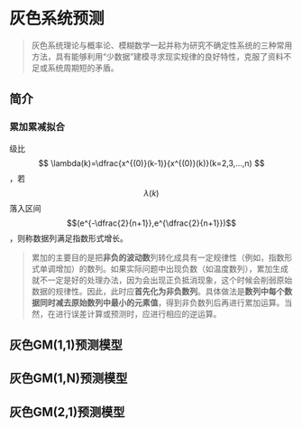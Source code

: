 # 灰色系统预测

> 灰色系统理论与概率论、模糊数学一起并称为研究不确定性系统的三种常用方法，具有能够利用“少数据”建模寻求现实规律的良好特性，克服了资料不足或系统周期短的矛盾。

## 简介

### 累加累减拟合

级比$$ \lambda(k)=\dfrac{x^{(0)}(k-1)}{x^{(0)}(k)}(k=2,3,...,n) $$，若$$ \lambda(k)$$落入区间$$(e^{-\dfrac{2}{n+1}},e^{\dfrac{2}{n+1}})$$，则称数据列满足指数形式增长。

> 累加的主要目的是把**非负的波动数**列转化成具有一定规律性（例如，指数形式单调增加）的数列。如果实际问题中出现负数（如温度数列），累加生成就不一定是好的处理办法，因为会出现正负抵消现象，这个时候会削弱原始数据的规律性。因此，此时应**首先化为非负数列**。具体做法是**数列中每个数据同时减去原始数列中最小的元素值**，得到非负数列后再进行累加运算。当然，在进行误差计算或预测时，应进行相应的逆运算。

## 灰色GM(1,1)预测模型

## 灰色GM(1,N)预测模型

## 灰色GM(2,1)预测模型